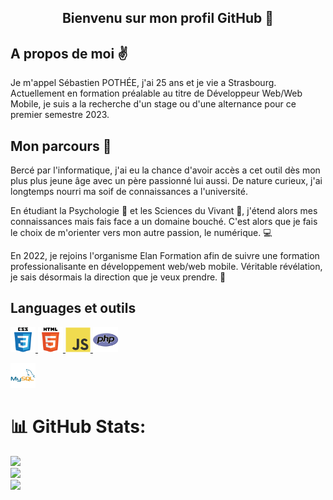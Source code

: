 <h2 align="center">Bienvenu sur mon profil GitHub 👋 </h2>

## A propos de moi :v:
<p align="left">Je m'appel Sébastien POTHÉE, j'ai 25 ans et je vie a Strasbourg. Actuellement en formation préalable au titre de Développeur Web/Web Mobile, je suis a la recherche d'un stage ou d'une alternance pour ce premier semestre 2023.</p>

## Mon parcours :dizzy:
Bercé par l'informatique, j'ai eu la chance d'avoir accès a cet outil dès mon plus plus jeune âge avec un père passionné lui aussi.
De nature curieux, j'ai longtemps nourri ma soif de connaissances a l'université. 

En étudiant la Psychologie :thought_balloon: et les Sciences du Vivant :seedling:, j'étend alors mes connaissances mais fais face a un domaine bouché.
C'est alors que je fais le choix de m'orienter vers mon autre passion, le numérique. :computer:

En 2022, je rejoins l'organisme Elan Formation afin de suivre une formation professionalisante en développement web/web mobile. Véritable révélation, je sais désormais la direction que je veux prendre. :star2:



## Languages et outils
<p align="left"> <a href="https://www.w3schools.com/css/" target="_blank" rel="noreferrer"> <img src="https://raw.githubusercontent.com/devicons/devicon/master/icons/css3/css3-original-wordmark.svg" alt="css3" width="40" height="40"/> </a> <a href="https://www.w3.org/html/" target="_blank" rel="noreferrer"> <img src="https://raw.githubusercontent.com/devicons/devicon/master/icons/html5/html5-original-wordmark.svg" alt="html5" width="40" height="40"/> </a> <a href="https://developer.mozilla.org/en-US/docs/Web/JavaScript" target="_blank" rel="noreferrer"> <img src="https://raw.githubusercontent.com/devicons/devicon/master/icons/javascript/javascript-original.svg" alt="javascript" width="40" height="40"/> </a> <a href="https://www.php.net" target="_blank" rel="noreferrer"> <img src="https://raw.githubusercontent.com/devicons/devicon/master/icons/php/php-original.svg" alt="php" width="40" height="40"/> </a> </p><p align="left"> <a href="https://www.mysql.com/" target="_blank" rel="noreferrer"> <img src="https://raw.githubusercontent.com/devicons/devicon/master/icons/mysql/mysql-original-wordmark.svg" alt="mysql" width="40" height="40"/> </a> </p>

# 📊 GitHub Stats:
![](https://github-readme-stats.vercel.app/api?username=Seb-Pot-Dev&theme=nightowl&hide_border=false&include_all_commits=false&count_private=false)<br/>
![](https://github-readme-streak-stats.herokuapp.com/?user=Seb-Pot-Dev&theme=nightowl&hide_border=false)<br/>
![](https://github-readme-stats.vercel.app/api/top-langs/?username=Seb-Pot-Dev&theme=nightowl&hide_border=false&include_all_commits=false&count_private=false&layout=compact)

<!-- --- -->
<!-- [![](https://visitcount.itsvg.in/api?id=Seb-Pot-Dev&icon=0&color=0)](https://visitcount.itsvg.in) -->

<!-- Proudly created with GPRM ( https://gprm.itsvg.in ) -->
